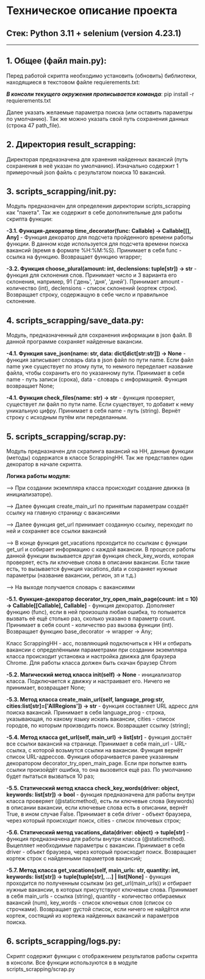 # Техническое описание проекта
## **Стек: Python 3.11 + selenium (version 4.23.1)**
----
## 1. Общее (файл main.py):

Перед работой скрипта необходимо установить (обновить) библиотеки, находящиеся в текстовом файле requierements.txt:

**_В консоли текущего окружения прописывается команда_**: pip install -r requierements.txt

Далее указать желаемые параметра поиска (или оставить параметры по умолчанию). Так же можно указать свой путь сохранения данных (строка 47 path_file).


## 2. Директория result_scrapping:

Директорая предназначена для хранения найденных вакансий (путь сохранения в неё указан по умолчанию). Изначально содержит 1 примерочный json файль с результатом поиска 10 вакансий.

## 3. scripts_scrapping/__init__.py:

Модуль предназначен для определения директории scripts_scrapping как "пакета". Так же содержит в себе дополнительные для работы скрипта функции:

**-3.1. Функция-декоратор time_decorator(func: Callable) -> Callable[[], Any]** - Функция декоратор для подсчета пройденного времени работы функции. В данном коде используется для подсчета времени поиска вакансий (время в формате %H:%M:%S). Принимает в себя func - ссылка на функцию. Возвращает функцию wrapper;

**-3.2. Функция choose_plural(amount: int, declensions: tuple[str]) -> str** - функция для склонения слов. Принимает число и 3 варианта его склонения, например, 91 ('день', 'дня', 'дней'). Принимает amount - количество (int), declensions - список склонений (кортеж строк). Возвращает строку, содержащую в себе число и правильное склонение.


## 4. scripts_scrapping/save_data.py:

Модуль, предназначенный для сохранения информации в json файл. В данной программе сохраняет найденные вакансии.

**-4.1. Функция save_json(name: str, data: dict[dict[str:str]]) -> None** - функция записывает словарь data в json файл по пути name. Если файл name уже существует по этому пути, то немного переделает название файла, чтобы сохранить его по указанному пути. Принимает в себя name - путь записи (срока), data - словарь с информацией. Функция возвращает None;

**-4.1. Функция check_files(name: str) -> str** - функция проверяет, существует ли файл по пути name. Если существует, то добавит к нему уникальную цифру. Принимает в себя name - путь (string). Вернёт строку с исходным путём или переделанным.


## 5. scripts_scrapping/scrap.py:

Модуль предназначен для скрапинга вакансий на HH, данные функции (методы) содержатся в классе ScrappingHH. Так же представлен один декоратор в начале скрипта.

__Логика работы модуля:__

--> При создании экземпляра класса происходит создание движка (в инициализаторе).

--> Далее функция create_main_url по принятым параметрам создаёт ссылку на главную страницу с вакансиями

--> Далее функция get_url принимает созданную ссылку, переходит по ней и сохраняет все ссылки вакансий

--> В конце функция get_vacations проходится по ссылкам с функции get_url и собирает информацию с каждой вакансии. В процессе работы данной функции вызывается другая функция check_key_words, которая проверяет, есть ли ключевые слова в описании вакансии. Если такие есть, то вызывается функция vacations_data и сохраняет нужные параметры (название вакансии, регион, зп и т.д.) 

--> На выходе получается словарь с вакансиями

**-5.1. Функция-декоратор decorator_try_open_main_page(count: int = 10) -> Callable[[Callable], Callable]** - функция декоратор. Дополняет функцию (func), если в ней произошла любая ошибка, то попыается вызвать её ещё столько раз, сколько указано в параметр count. Принимает в себя count - количество раз вызова функции (int). Возвращает функцию base_decorator -> wrapper -> Any;


Класс ScrappingHH - асс, позвляющий подключиться к HH и отбирать вакансии с определёнными параметрами при создании экземпляра класса происходит установка и настройка движка для браузера Chrome. Для работы класса должен быть скачан браузер Chrom

**-5.2. Магический метод класса __init__(self) -> None** - инициализатор класса. Подключается к движку и настраивает его. Ничего не принимает, возвращает None;

**-5.3. Метод класса create_main_url(self, language_prog:str, cities:list[str]=['AllRegions']) -> str** - функция составляет URL адресс для поиска вакансий. Принимает в себя language_prog - строка, указывающая, по какому языку искать вакансии, cities - список городов, по которым производить поиск. Возвращает ссылку (string);

**-5.4. Метод класса get_url(self, main_url) -> list[str]** - функция достаёт все ссылки вакансий на странице. Принимает в себя main_url - URL-ссылка, с которой возьмутся ссылки на вакансии. Функция вернёт список URL-адрессов. Функция оборачивается ранее указанным декоратором decorator_try_open_main_page. Если при попытке взять ссылки произойдёт ошибка, то она вызовится ещё раз. По умолчанию будет пытаться вызваться 10 раз;

**-5.5. Статический метод класса check_key_words(driver: object, keywords: list[str]) -> bool** - функция предназначена для работы внутри класса проверяет (@staticmethod), есть ли ключевые слова (keywords) в описании вакансии, если ключевые слова есть в описании, вернёт True, в ином случае False. Принимает в себя driver - объект браузера, через который происходит поиск, cities - список плючевых строк;

**-5.6. Статический метод vacations_data(driver: object) -> tuple[str]** - функция предназначена для работы внутри класса (@staticmethod). Выцепляет необходимые параметры с вакансии. Принимает в себя driver - объект браузера, через который происходит поиск. Возвращает кортеж строк с  найденными параметров вакансий;

**-5.7. Метод класса get_vacations(self, main_urls: str, quantity: int, keywords: list[str]) -> tuple[tuple[str], ...] | list[None]** - функция проходится по полученным ссылкам (из get_url(main_urls)) и отбирает нужные вакансии, в которых присутствуют ключевые слова. Принимает в себя main_urls - ссылка (string), quantity - количество отбираемых вакансий (num), key_words - список ключевых слов (список со строчками). Возвращает gустой список, если ничего не найдётся или кортеж, состящий из кортежа найденных вакансий и параметров поиска.


## 6. scripts_scrapping/logs.py:
Скрипт содержит функции с отображением результатов работы скрипта в консоли. Все функции используются в в модуле scripts_scrapping/scrap.py 
